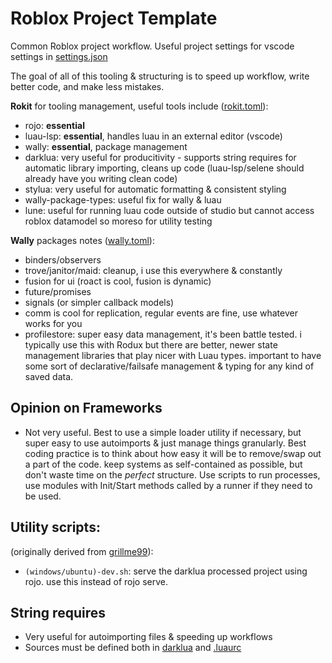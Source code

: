 # Roblox Project Template
Common Roblox project workflow. Useful project settings for vscode settings in [settings.json](.vscode/settings.json)

The goal of all of this tooling & structuring is to speed up workflow, write better code, and make less mistakes.

**Rokit** for tooling management, useful tools include ([rokit.toml](rokit.toml)):
  - rojo: **essential**
  - luau-lsp: **essential**, handles luau in an external editor (vscode)
  - wally: **essential**, package management
  - darklua: very useful for producitivity - supports string requires for automatic library importing, cleans up code (luau-lsp/selene should already have you writing clean code)
  - stylua: very useful for automatic formatting & consistent styling
  - wally-package-types: useful fix for wally & luau
  - lune: useful for running luau code outside of studio but cannot access roblox datamodel so moreso for utility testing

**Wally** packages notes ([wally.toml](wally.toml)):
  - binders/observers
  - trove/janitor/maid: cleanup, i use this everywhere & constantly
  - fusion for ui (roact is cool, fusion is dynamic)
  - future/promises
  - signals (or simpler callback models)
  - comm is cool for replication, regular events are fine, use whatever works for you
  - profilestore: super easy data management, it's been battle tested. i typically use this with Rodux but there are better, newer state management libraries that play nicer with Luau types. important to have some sort of declarative/failsafe management & typing for any kind of saved data.

## Opinion on Frameworks
- Not very useful. Best to use a simple loader utility if necessary, but super easy to use autoimports & just manage things granularly. Best coding practice is to think about how easy it will be to remove/swap out a part of the code. keep systems as self-contained as possible, but don't waste time on the *perfect* structure. Use scripts to run processes, use modules with Init/Start methods called by a runner if they need to be used.

## Utility scripts:
(originally derived from [grillme99](https://github.com/grilme99/roblox-project-template)):
- `(windows/ubuntu)-dev.sh`: serve the darklua processed project using rojo. use this instead of rojo serve.

## String requires
- Very useful for autoimporting files & speeding up workflows
- Sources must be defined both in [darklua](.darklua.json)  and [.luaurc](.luaurc)